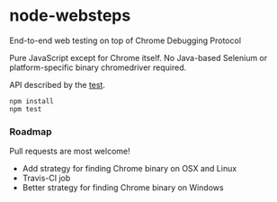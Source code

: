 # node-websteps
End-to-end web testing on top of Chrome Debugging Protocol

Pure JavaScript except for Chrome itself. No Java-based Selenium or platform-specific binary chromedriver required.

API described by the [test](test/index.test.js).

    npm install
    npm test
    
### Roadmap

Pull requests are most welcome!

* Add strategy for finding Chrome binary on OSX and Linux
* Travis-CI job
* Better strategy for finding Chrome binary on Windows
